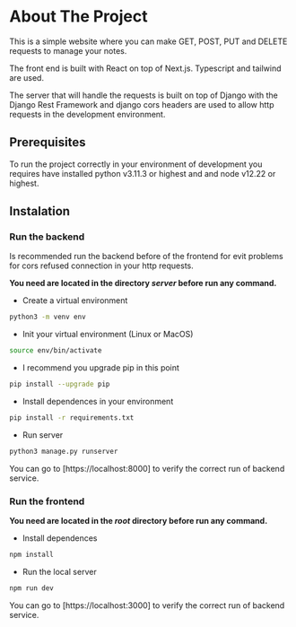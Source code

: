 # About The Project

This is a simple website where you can make GET, POST, PUT and DELETE requests to manage your notes.

The front end is built with React on top of Next.js. Typescript and tailwind are used.

The server that will handle the requests is built on top of Django with the Django Rest Framework and django cors headers are used to allow http requests in the development environment.

## Prerequisites

To run the project correctly in your environment of development you requires have installed python v3.11.3 or highest and and node v12.22 or highest.

## Instalation

### Run the backend

Is recommended run the backend before of the frontend for evit problems for cors refused connection in your http requests.

**You need are located in the directory _server_ before run any command.**

* Create a virtual environment 
```sh
python3 -m venv env
```
* Init your virtual environment (Linux or MacOS)
```sh
source env/bin/activate
```
* I recommend you upgrade pip in this point
```sh
pip install --upgrade pip 
```
* Install dependences in your environment
```sh
pip install -r requirements.txt
```
* Run server
```sh
python3 manage.py runserver
```

You can go to [https://localhost:8000] to verify the correct run of backend service. 

### Run the frontend

**You need are located in the _root_ directory before run any command.**

* Install dependences
```sh
npm install
```
* Run the local server
```sh
npm run dev
```

You can go to [https://localhost:3000] to verify the correct run of backend service. 





